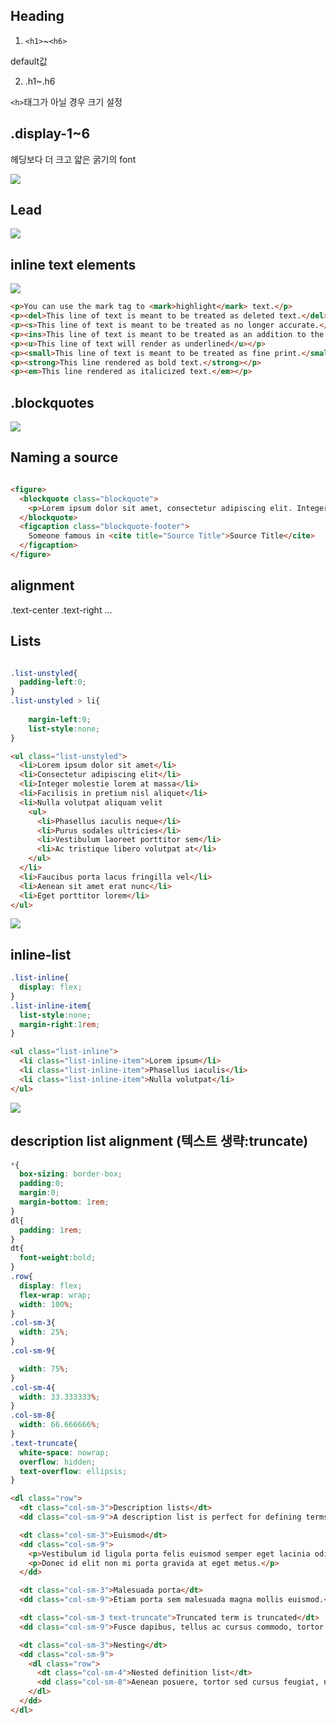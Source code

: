 ## Heading

1. `<h1>`~`<h6>`

default값

2. .h1~.h6

`<h>`태그가 아닐 경우 크기 설정

## .display-1~6

헤딩보다 더 크고 얇은 굵기의 font

![](2020-07-22-00-40-58.png)

## Lead

![](2020-07-22-00-41-49.png)

## inline text elements

![](2020-07-22-00-42-39.png)

```html
<p>You can use the mark tag to <mark>highlight</mark> text.</p>
<p><del>This line of text is meant to be treated as deleted text.</del></p>
<p><s>This line of text is meant to be treated as no longer accurate.</s></p>
<p><ins>This line of text is meant to be treated as an addition to the document.</ins></p>
<p><u>This line of text will render as underlined</u></p>
<p><small>This line of text is meant to be treated as fine print.</small></p>
<p><strong>This line rendered as bold text.</strong></p>
<p><em>This line rendered as italicized text.</em></p>
```

## .blockquotes

![](2020-07-22-00-45-15.png)

## Naming a source

```html

<figure>
  <blockquote class="blockquote">
    <p>Lorem ipsum dolor sit amet, consectetur adipiscing elit. Integer posuere erat a ante.</p>
  </blockquote>
  <figcaption class="blockquote-footer">
    Someone famous in <cite title="Source Title">Source Title</cite>
  </figcaption>
</figure>

```

## alignment

.text-center
.text-right
...

## Lists


```css

.list-unstyled{
  padding-left:0;
}
.list-unstyled > li{
  
    margin-left:0;
    list-style:none;
}
```
```html
<ul class="list-unstyled">
  <li>Lorem ipsum dolor sit amet</li>
  <li>Consectetur adipiscing elit</li>
  <li>Integer molestie lorem at massa</li>
  <li>Facilisis in pretium nisl aliquet</li>
  <li>Nulla volutpat aliquam velit
    <ul>
      <li>Phasellus iaculis neque</li>
      <li>Purus sodales ultricies</li>
      <li>Vestibulum laoreet porttitor sem</li>
      <li>Ac tristique libero volutpat at</li>
    </ul>
  </li>
  <li>Faucibus porta lacus fringilla vel</li>
  <li>Aenean sit amet erat nunc</li>
  <li>Eget porttitor lorem</li>
</ul>
```

![](2020-07-22-00-56-17.png)

## inline-list
```css
.list-inline{
  display: flex;
}
.list-inline-item{
  list-style:none;
  margin-right:1rem;
}
```

```html
<ul class="list-inline">
  <li class="list-inline-item">Lorem ipsum</li>
  <li class="list-inline-item">Phasellus iaculis</li>
  <li class="list-inline-item">Nulla volutpat</li>
</ul>
```

![](2020-07-22-00-59-08.png)

## description list alignment (텍스트 생략:truncate)

```css
*{
  box-sizing: border-box;
  padding:0;
  margin:0;
  margin-bottom: 1rem;
}
dl{
  padding: 1rem;
}
dt{
  font-weight:bold;
}
.row{
  display: flex;
  flex-wrap: wrap;
  width: 100%;
}
.col-sm-3{
  width: 25%;
}
.col-sm-9{

  width: 75%;
}
.col-sm-4{
  width: 33.333333%;
}
.col-sm-8{
  width: 66.666666%;
}
.text-truncate{
  white-space: nowrap;
  overflow: hidden;
  text-overflow: ellipsis;
}
```

```html
<dl class="row">
  <dt class="col-sm-3">Description lists</dt>
  <dd class="col-sm-9">A description list is perfect for defining terms.</dd>

  <dt class="col-sm-3">Euismod</dt>
  <dd class="col-sm-9">
    <p>Vestibulum id ligula porta felis euismod semper eget lacinia odio sem nec elit.</p>
    <p>Donec id elit non mi porta gravida at eget metus.</p>
  </dd>

  <dt class="col-sm-3">Malesuada porta</dt>
  <dd class="col-sm-9">Etiam porta sem malesuada magna mollis euismod.</dd>

  <dt class="col-sm-3 text-truncate">Truncated term is truncated</dt>
  <dd class="col-sm-9">Fusce dapibus, tellus ac cursus commodo, tortor mauris condimentum nibh, ut fermentum massa justo sit amet risus.</dd>

  <dt class="col-sm-3">Nesting</dt>
  <dd class="col-sm-9">
    <dl class="row">
      <dt class="col-sm-4">Nested definition list</dt>
      <dd class="col-sm-8">Aenean posuere, tortor sed cursus feugiat, nunc augue blandit nunc.</dd>
    </dl>
  </dd>
</dl>
```